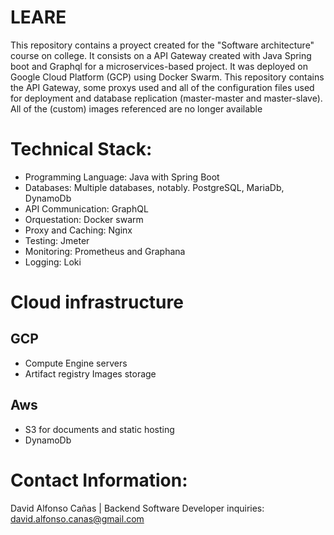 # LEARE

This repository contains a proyect created for the "Software architecture" course on college. It consists on a API Gateway created with Java Spring boot and Graphql for a microservices-based project. It was deployed on Google Cloud Platform (GCP) using Docker Swarm. This repository contains the API Gateway, some proxys used and all of the configuration files used for deployment and database replication (master-master and master-slave). All of the (custom) images referenced are no longer available 

# Technical Stack:
- Programming Language: Java with Spring Boot
- Databases: Multiple databases, notably. PostgreSQL, MariaDb, DynamoDb 
- API Communication: GraphQL
- Orquestation: Docker swarm
- Proxy and Caching: Nginx
- Testing: Jmeter
- Monitoring: Prometheus and Graphana
- Logging: Loki 

# Cloud infrastructure
## GCP
- Compute Engine servers
- Artifact registry Images storage
## Aws
- S3 for documents and static hosting
- DynamoDb 
# Contact Information:
David Alfonso Cañas | Backend Software Developer inquiries: david.alfonso.canas@gmail.com